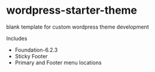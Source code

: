 # wordpress-starter-theme
blank template for custom wordpress theme development

Includes
* Foundation-6.2.3
* Sticky Footer
* Primary and Footer menu locations
